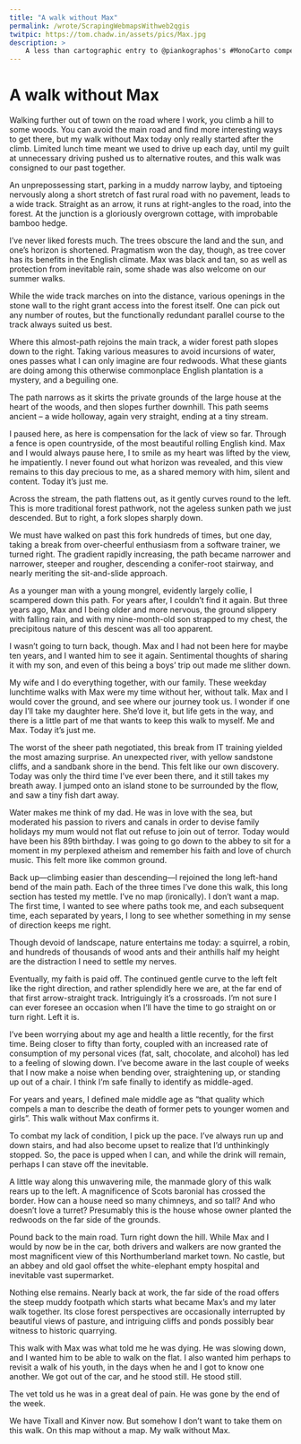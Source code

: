 ```yaml
---
title: "A walk without Max"
permalink: /wrote/ScrapingWebmapsWithweb2qgis
twitpic: https://tom.chadw.in/assets/pics/Max.jpg
description: >
    A less than cartographic entry to @piankographos's #MonoCarto competition
---
```


# A walk without Max

Walking further out of town on the road where I work, you climb a hill to some woods. You can avoid the main road and find more interesting ways to get there, but my walk without Max today only really started after the climb. Limited lunch time meant we used to drive up each day, until my guilt at unnecessary driving pushed us to alternative routes, and this walk was consigned to our past together.

An unprepossessing start, parking in a muddy narrow layby, and tiptoeing nervously along a short stretch of fast rural road with no pavement, leads to a wide track. Straight as an arrow, it runs at right-angles to the road, into the forest. At the junction is a gloriously overgrown cottage, with improbable bamboo hedge.

I’ve never liked forests much. The trees obscure the land and the sun, and one’s horizon is shortened. Pragmatism won the day, though, as tree cover has its benefits in the English climate. Max was black and tan, so as well as protection from inevitable rain, some shade was also welcome on our summer walks.

While the wide track marches on into the distance, various openings in the stone wall to the right grant access into the forest itself. One can pick out any number of routes, but the functionally redundant parallel course to the track always suited us best.

Where this almost-path rejoins the main track, a wider forest path slopes down to the right. Taking various measures to avoid incursions of water, ones passes what I can only imagine are four redwoods. What these giants are doing among this otherwise commonplace English plantation is a mystery, and a beguiling one.

The path narrows as it skirts the private grounds of the large house at the heart of the woods, and then slopes further downhill. This path seems ancient – a wide holloway, again very straight, ending at a tiny stream.

I paused here, as here is compensation for the lack of view so far. Through a fence is open countryside, of the most beautiful rolling English kind. Max and I would always pause here, I to smile as my heart was lifted by the view, he impatiently. I never found out what horizon was revealed, and this view remains to this day precious to me, as a shared memory with him, silent and content. Today it’s just me.

Across the stream, the path flattens out, as it gently curves round to the left. This is more traditional forest pathwork, not the ageless sunken path we just descended. But to right, a fork slopes sharply down.

We must have walked on past this fork hundreds of times, but one day, taking a break from over-cheerful enthusiasm from a software trainer, we turned right. The gradient rapidly increasing, the path became narrower and narrower, steeper and rougher, descending a conifer-root stairway, and nearly meriting the sit-and-slide approach.

As a younger man with a young mongrel, evidently largely collie, I scampered down this path. For years after, I couldn’t find it again. But three years ago, Max and I being older and more nervous, the ground slippery with falling rain, and with my nine-month-old son strapped to my chest, the precipitous nature of this descent was all too apparent.

I wasn’t going to turn back, though. Max and I had not been here for maybe ten years, and I wanted him to see it again. Sentimental thoughts of sharing it with my son, and even of this being a boys’ trip out made me slither down.

My wife and I do everything together, with our family. These weekday lunchtime walks with Max were my time without her, without talk. Max and I would cover the ground, and see where our journey took us. I wonder if one day I’ll take my daughter here. She’d love it, but life gets in the way, and there is a little part of me that wants to keep this walk to myself. Me and Max. Today it’s just me.

The worst of the sheer path negotiated, this break from IT training yielded the most amazing surprise. An unexpected river, with yellow sandstone cliffs, and a sandbank shore in the bend. This felt like our own discovery. Today was only the third time I’ve ever been there, and it still takes my breath away. I jumped onto an island stone to be surrounded by the flow, and saw a tiny fish dart away.

Water makes me think of my dad. He was in love with the sea, but moderated his passion to rivers and canals in order to devise family holidays my mum would not flat out refuse to join out of terror. Today would have been his 89th birthday. I was going to go down to the abbey to sit for a moment in my perplexed atheism and remember his faith and love of church music. This felt more like common ground.

Back up—climbing easier than descending—I rejoined the long left-hand bend of the main path. Each of the three times I’ve done this walk, this long section has tested my mettle. I’ve no map (ironically). I don’t want a map. The first time, I wanted to see where paths took me, and each subsequent time, each separated by years, I long to see whether something in my sense of direction keeps me right.

Though devoid of landscape, nature entertains me today: a squirrel, a robin, and hundreds of thousands of wood ants and their anthills half my height are the distraction I need to settle my nerves.

Eventually, my faith is paid off. The continued gentle curve to the left felt like the right direction, and rather splendidly here we are, at the far end of that first arrow-straight track. Intriguingly it’s a crossroads. I’m not sure I can ever foresee an occasion when I’ll have the time to go straight on or turn right. Left it is.

I’ve been worrying about my age and health a little recently, for the first time. Being closer to fifty than forty, coupled with an increased rate of consumption of my personal vices (fat, salt, chocolate, and alcohol) has led to a feeling of slowing down. I’ve become aware in the last couple of weeks that I now make a noise when bending over, straightening up, or standing up out of a chair. I think I’m safe finally to identify as middle-aged.

For years and years, I defined male middle age as “that quality which compels a man to describe the death of former pets to younger women and girls”. This walk without Max confirms it.

To combat my lack of condition, I pick up the pace. I’ve always run up and down stairs, and had also become upset to realize that I’d unthinkingly stopped. So, the pace is upped when I can, and while the drink will remain, perhaps I can stave off the inevitable.

A little way along this unwavering mile, the manmade glory of this walk rears up to the left. A magnificence of Scots baronial has crossed the border. How can a house need so many chimneys, and so tall? And who doesn’t love a turret? Presumably this is the house whose owner planted the redwoods on the far side of the grounds.

Pound back to the main road. Turn right down the hill. While Max and I would by now be in the car, both drivers and walkers are now granted the most magnificent view of this Northumberland market town. No castle, but an abbey and old gaol offset the white-elephant empty hospital and inevitable vast supermarket.

Nothing else remains. Nearly back at work, the far side of the road offers the steep muddy footpath which starts what became Max’s and my later walk together. Its close forest perspectives are occasionally interrupted by beautiful views of pasture, and intriguing cliffs and ponds possibly bear witness to historic quarrying.

This walk with Max was what told me he was dying. He was slowing down, and I wanted him to be able to walk on the flat. I also wanted him perhaps to revisit a walk of his youth, in the days when he and I got to know one another. We got out of the car, and he stood still. He stood still.

The vet told us he was in a great deal of pain. He was gone by the end of the week.

We have Tixall and Kinver now. But somehow I don’t want to take them on this walk. On this map without a map. My walk without Max.
